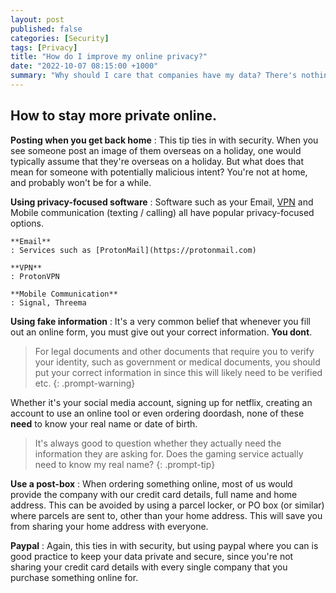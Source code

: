 ```yaml
---
layout: post
published: false
categories: [Security]
tags: [Privacy]
title: "How do I improve my online privacy?"
date: "2022-10-07 08:15:00 +1000"
summary: "Why should I care that companies have my data? There's nothing special about me. They probably already known everything anyway."
---
```


## How to stay more private online.

**Posting when you get back home**
: This tip ties in with security. When you see someone post an image of them overseas on a holiday, one 
would typically assume that they're overseas on a holiday. But what does that mean for someone with 
potentially malicious intent? You're not at home, and probably won't be for a while.

**Using privacy-focused software**
: Software such as your Email, [VPN](/posts/how-vpns-work) and Mobile
communication (texting / calling) all have popular privacy-focused options.

    **Email**
    : Services such as [ProtonMail](https://protonmail.com) 

    **VPN**
    : ProtonVPN

    **Mobile Communication**
    : Signal, Threema

**Using fake information**
: It's a very common belief that whenever you fill out an online form,
you must give out your correct information. **You dont**.

> For legal documents and other documents that require you to verify your identity, such as government or medical documents, you should put your
correct information in since this will likely need to be verified etc.
{: .prompt-warning}

Whether it's your social media account, signing up for netflix, creating an account to use an online tool or even ordering doordash, none of these **need** to know your real name or date of birth.

> It's always good to question whether they actually need the information
they are asking for. Does the gaming service actually need to know my real
name? 
{: .prompt-tip}

**Use a post-box**
: When ordering something online, most of us would provide the company
with our credit card details, full name and home address. This can be
avoided by using a parcel locker, or PO box (or similar) where parcels
are sent to, other than your home address. This will save you from
sharing your home address with everyone.

**Paypal**
: Again, this ties in with security, but using paypal where you can is
good practice to keep your data private and secure, since you're not
sharing your credit card details with every single company that you
purchase something online for.
